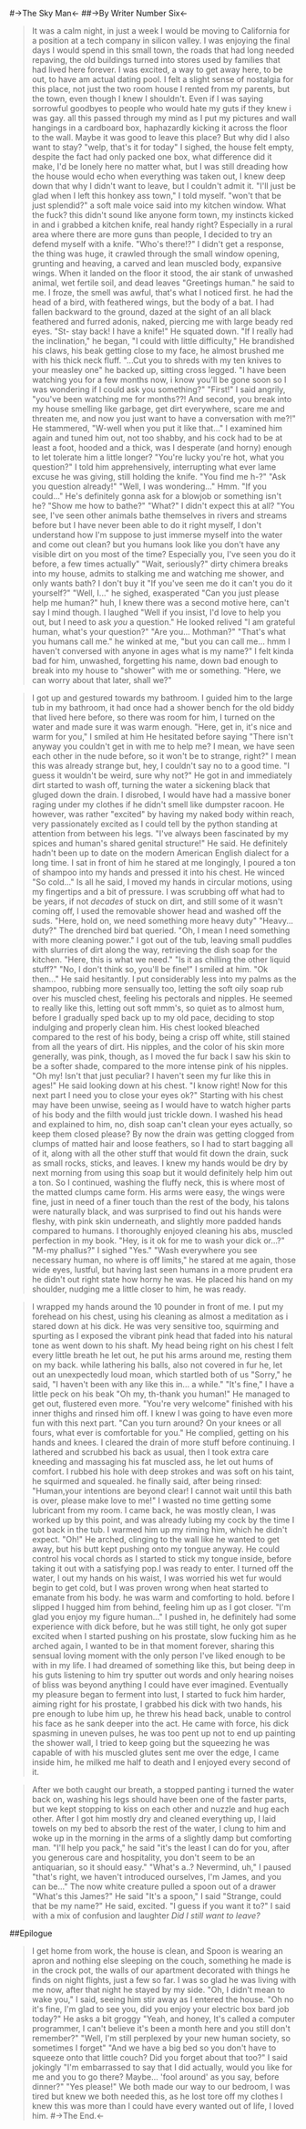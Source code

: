 #->The Sky Man<-
##->By Writer Number Six<-
>It was a calm night, in just a week I would be moving to California for a position at a tech company in silicon valley. I was enjoying the final days I would spend in this small town, the roads that had long needed repaving, the old buildings turned into stores used by families that had lived here forever. I was excited, a way to get away here, to be out, to have am actual dating pool. I felt a slight sense of nostalgia for this place, not just the two room house I rented from my parents, but the town, even though I knew I shouldn't. Even if I was saying sorrowful goodbyes to people who would hate my guts if they knew i was gay. all this passed through my mind as I put my pictures and wall hangings in a cardboard box, haphazardly kicking it across the floor to the wall. Maybe it was good to leave this place? But why did I also want to stay?
>"welp, that's it for today" I sighed, the house felt empty, despite the fact had only packed one box, what difference did it make, I'd be lonely here no matter what, but I was still dreading how the house would echo when everything was taken out, I knew deep down that why I didn't want to leave, but I couldn't admit it.
>"I'll just be glad when I left this honkey ass town," I told myself.
>"won't that be just splendid?" a soft male voice said into my kitchen window.
>What the fuck? this didn't sound like anyone form town, my instincts kicked in and i grabbed a kitchen knife, real handy right? Especially in a rural area where there are more guns than people, I decided to try an defend myself with a knife.
>"Who's there!?" I didn't get a response, the thing was huge, it crawled through the small window opening, grunting and heaving, a carved and lean muscled body, expansive wings. When it landed on the floor it stood, the air stank of unwashed animal, wet fertile soil, and dead leaves
>"Greetings human." he said to me.
>I froze, the smell was awful, that's what I noticed first. he had the head of a bird, with feathered wings, but the body of a bat. I had fallen backward to the ground, dazed at the sight of an all black feathered and furred adonis, naked, piercing me with large beady red eyes. 
>"St- stay back! I have a knife!" 
>He squated down.
>"If I really had the inclination," he began, "I could with little difficulty," He brandished his claws, his beak getting close to my face, he almost brushed me with his thick neck fluff.
>"...Cut you to shreds with my ten knives to your measley one" he backed up, sitting cross legged.
>"I have been watching you for a few months now, i know you'll be gone soon so I was wondering if I could ask you something?"
>"First!" I said angrily, "you've been watching me for months??! And second, you break into my house smelling like garbage, get dirt everywhere, scare me and threaten me, and now you just want to have a conversation with me?!"
>He stammered, "W-well when you put it like that..."
>I examined him again and tuned him out, not too shabby, and his cock had to be at least a foot, hooded and a thick, was I desperate (and horny) enough to let tolerate him a little longer? 
>"You're lucky you're hot, what you question?" I told him apprehensively, interrupting what ever lame excuse he was giving, still holding the knife.
>"You find me h-?"
>"Ask you question already!"
>"Well, I was wondering..." Hmm.
>"If you could..." He's definitely gonna ask for a blowjob or something isn't he?
>"Show me how to bathe?"
>"What?" I didn't expect this at all?
>"You see, I've seen other animals bathe themselves in rivers and streams before but I have never been able to do it right myself, I don't understand how I'm suppose to just immerse myself into the water and come out clean? but you humans look like you don't have any visible dirt on you most of the time? Especially you, I've seen you do it before, a few times actually"
>"Wait, seriously?" dirty chimera breaks into my house, admits to stalking me and watching me shower, and only wants bath? I don't buy it
>"If you've seen me do it can't you do it yourself?"
>"Well, I..." he sighed, exasperated "Can you just please help me human?" huh, I knew there was a second motive here, can't say I mind though. I laughed
>"Well if you insist, I'd love to help you out, but I need to ask *you* a question."
>He looked relived "I am grateful human, what's your question?"
>"Are you... Mothman?"
>"That's what you humans call me." he winked at me, "but you can call me... hmm I haven't conversed with anyone in ages what is my name?" I felt kinda bad for him, unwashed, forgetting his name, down bad enough to break into my house to "shower" with me or something.
>"Here, we can worry about that later, shall we?" 

>I got up and gestured towards my bathroom. 
>I guided him to the large tub in my bathroom, it had once had a shower bench for the old biddy that lived here before, so there was room for him, I turned on the water and made sure it was warm enough.
>"Here, get in, it's nice and warm for you," I smiled at him 
>He hesitated before saying "There isn't anyway you couldn't get in with me to help me? I mean, we have seen each other in the nude before, so it won't be to strange, right?" I mean this was already strange but, hey, I couldn't say no to a good time.
>"I guess it wouldn't be weird, sure why not?" 
>He got in and immediately dirt started to wash off,  turning the water a sickening black that gluged down the drain. I disrobed, I would have had a massive boner raging under my clothes if he didn't smell like dumpster racoon. He however, was rather "excited" by having my naked body within reach, very passionately excited as I could tell by the python standing at attention from between his legs. 
>"I've always been fascinated by my spices and human's shared genital structure!" He said. He definitely hadn't been up to date on the modern American English dialect for a long time.
>I sat in front of him he stared at me longingly, I poured a ton of shampoo into my hands and pressed it into his chest. He winced
>"So cold..." Is all he said, I moved my hands in circular motions, using my fingertips and a bit of pressure. I was scrubbing off what had to be years, if not *decades* of stuck on dirt, and still some of it wasn't coming off, I used the removable shower head and washed off the suds.
>"Here, hold on, we need something more heavy duty"
>"Heavy... duty?" The drenched bird bat queried.
>"Oh, I mean I need something with more cleaning power." I got out of the tub, leaving small puddles with slurries of dirt along the way, retrieving the dish soap for the kitchen.
>"Here, this is what we need."
>"Is it as chilling the other liquid stuff?"
>"No, I don't think so, you'll be fine!" I smiled at him.
>"Ok then..." He said hesitantly.
>I put considerably less into my palms as the shampoo, rubbing more sensually too, letting the soft oily soap rub over his muscled chest, feeling his pectorals and nipples. He seemed to really like this, letting out soft mmm's, so quiet as to almost hum, before I gradually sped back up to my old pace, deciding to stop indulging and properly clean him. His chest looked bleached compared to the rest of his body, being a crisp off white, still stained from all the years of dirt. His nipples, and the color of his skin more generally, was pink, though, as I moved the fur back I saw his skin to be a softer shade, compared to the more intense pink of his nipples.
>"Oh my! Isn't that just peculiar? I haven't seen my fur like this in ages!" He said looking down at his chest.
>"I know right! Now for this next part I need you to close your eyes ok?"
>Starting with his chest may have been unwise, seeing as I would have to watch higher parts of his body and the filth would just trickle down. I washed his head and explained to him, no, dish soap can't clean your eyes actually, so keep them closed please?
>By now the drain was getting clogged from clumps of matted hair and loose feathers, so I had to start bagging all of it, along with all the other stuff that would fit down the drain, suck as small rocks, sticks, and leaves.
>I knew my hands would be dry by next morning from using this soap but it would definitely help him out a ton. So I continued, washing the fluffy neck, this is where most of the matted clumps came form. His arms were easy, the wings were fine, just in need of a finer touch than the rest of the body, his talons were naturally black, and was surprised to find out his hands were fleshy, with pink skin underneath, and slightly more padded hands compared to humans. I thoroughly enjoyed cleaning his abs, muscled perfection in my book.
>"Hey, is it ok for me to wash your dick or...?"
>"M-my phallus?"
>I sighed "Yes."
>"Wash everywhere you see necessary human, no where is off limits," he stared at me again, those wide eyes, lustful, but having last seen humans in a more prudent era he didn't out right state how horny he was. He placed his hand on my shoulder, nudging me a little closer to him, he was ready.
     
>I wrapped my hands around the 10 pounder in front of me. I put my forehead on his chest, using his cleaning as almost a meditation as i stared down at his dick. He was very sensitive too, squirming and spurting as I exposed the vibrant pink head that faded into his natural tone as went down to his shaft. My head being right on his chest I felt every little breath he let out, he put his arms around me, resting them on my back. while lathering his balls, also not covered in fur he, let out an unexpectedly loud moan, which startled both of us
>"Sorry," he said, "I haven't been with any like this in... a while."
>"It's fine," I have a little peck on his beak 
>"Oh my, th-thank you human!" He managed to get out, flustered even more.
>"You're very welcome"
>finished with his inner thighs and rinsed him off. I knew I was going to have even more fun with this next part.
>"Can you turn around? On your knees or all fours, what ever is comfortable for you." He complied, getting on his hands and knees. I cleared the drain of more stuff before continuing. I lathered and scrubbed his back as usual, then I took extra care kneeding and massaging his fat muscled ass, he let out hums of comfort. I rubbed his hole with deep strokes and was soft on his taint, he squirmed and squealed. he finally said, after being rinsed:
>"Human,your intentions are beyond clear! I cannot wait until this bath is over, please make love to me!"
>I wasted no time getting some lubricant from my room. I came back, he was mostly clean, I was worked up by this point, and was already lubing my cock by the time I got back in the tub. I warmed him up my riming him, which he didn't expect.
>"Oh!" He arched, clinging to the wall like he wanted to get away, but his butt kept pushing onto my tongue anyway. He could control his vocal chords as I started to stick my tongue inside, before taking it out with a satisfying pop.I was ready to enter.
>I turned off the water, I out my hands on his waist, I was worried his wet fur would begin to get cold, but I was proven wrong when heat started to emanate from his body. he was warm and comforting to hold. before I slipped I hugged him from behind, feeling him up as I got closer.
>"I'm glad you enjoy my figure human..."
>I pushed in, he definitely had some experience with dick before, but he was still tight, he only got super excited when I started pushing on his prostate, slow fucking him as he arched again, I wanted to be in that moment forever, sharing this sensual loving moment with the only person I've liked enough to be with in my life. I had dreamed of something like this, but being deep in his guts listening to him try sputter out words and only hearing noises of bliss was beyond anything I could have ever imagined. Eventually my pleasure began to ferment into lust, I started to fuck him harder, aiming right for his prostate, I grabbed his dick with two hands, his pre enough to lube him up, he threw his head back, unable to control his face as he sank deeper into the act. He came with force, his dick spasming in uneven pulses, he was too pent up not to end up painting the shower wall, I tried to keep going but the squeezing he was capable of with his muscled glutes sent me over the edge, I came inside him, he milked me half to death and I enjoyed every second of it.

>After we both caught our breath, a stopped panting i turned the water back on, washing his legs should have been one of the faster parts, but we kept stopping to kiss on each other and nuzzle and hug each other. After I got him mostly dry and cleaned everything up, I laid towels on my bed to absorb the rest of the water, I clung to him and woke up in the morning in the arms of a slightly damp but comforting man.
>"I'll help you pack," he said "it's the least I can do for you, after you generous care and hospitality, you don't seem to be an antiquarian, so it should easy."
>"What's a..? Nevermind, uh," I paused "that's right, we haven't introduced ourselves, I'm James, and you can be..." The now white creature pulled a spoon out of a drawer
>"What's this James?" He said
>"It's a spoon," I said
>"Strange, could that be my name?" He said, excited.
>"I guess if you want it to?" I said with a mix of confusion and laughter
>*Did I still want to leave?*

##Epilogue
     
>I get home from work, the house is clean, and Spoon is wearing an apron and nothing else sleeping on the couch, something he made is in the crock pot, the walls of our apartment decorated with things he finds on night flights, just a few so far. I was so glad he was living with me now, after that night he stayed by my side.
>"Oh, I didn't mean to wake you," I said, seeing him stir away as I entered the house.
>"Oh no it's fine, I'm glad to see you, did you enjoy your electric box bard job today?" He asks a bit groggy
>"Yeah, and honey, It's called a computer programmer, I can't believe it's been a month here and you still don't remember?"
>"Well, I'm still perplexed by your new human society, so sometimes I forget"
>"And we have a big bed so you don't have to squeeze onto that little couch? Did you forget about that too?" I said jokingly
>"I'm embarrassed to say that I did actually, would you like for me and you to go there? Maybe... 'fool around' as you say, before dinner?"
>"Yes please!" We both made our way to our bedroom, I was tired but knew we both needed this, as he lost tore off my clothes I knew this was more than I could have every wanted out of life, I loved him.
#->The End.<-
